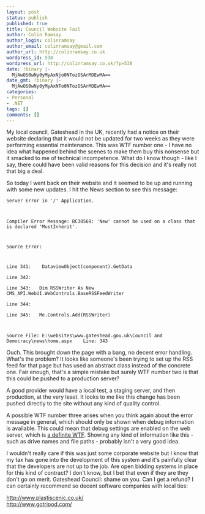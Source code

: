 ```yaml
---
layout: post
status: publish
published: true
title: Council Website Fail
author: Colin Ramsay
author_login: colinramsay
author_email: colinramsay@gmail.com
author_url: http://colinramsay.co.uk
wordpress_id: 538
wordpress_url: http://colinramsay.co.uk/?p=538
date: !binary |-
  MjAwOS0wNy0yMyAxNjo0NTozOSArMDEwMA==
date_gmt: !binary |-
  MjAwOS0wNy0yMyAxNTo0NTozOSArMDEwMA==
categories:
- Personal
- .NET
tags: []
comments: []
---
```

<p>My local council, Gateshead in the UK, recently had a notice on their website declaring that it would not be updated for two weeks as they were performing essential maintenance. This was WTF number one - I have no idea what happened behind the scenes to make them buy this nonsense but it smacked to me of technical incompetence. What do I know though - like I say, there could have been valid reasons for this decision and it's really not that big a deal.</p>
<p>So today I went back on their website and it seemed to be up and running with some new updates. I hit the News section to see this message:</p>
<p><code>Server Error in '/' Application.</p>
<p>Compiler Error Message: BC30569: 'New' cannot be used on a class that is declared 'MustInherit'.</p>
<p>Source Error:</p>
<p>Line 341:	DataviewObject(component).GetData<br />
Line 342:<br />
Line 343:	Dim RSSWriter As New CMS_API.WebUI.WebControls.BaseRSSFeedWriter<br />
Line 344:<br />
Line 345:	Me.Controls.Add(RSSWriter)</p>
<p>Source File: E:\websites\www.gateshead.gov.uk\Council and Democracy\news\home.aspx    Line: 343 </code></p>
<p>Ouch. This brought down the page with a bang, no decent error handling. What's the problem? It looks like someone's been trying to set up the RSS feed for that page but has used an abstract class instead of the concrete one. Fair enough, that's a simple mistake but surely WTF number two is that this could be pushed to a production server? </p>
<p>A good provider would have a local test, a staging server, and then production, at the very least. It looks to me like this change has been pushed directly to the site without any kind of quality control.</p>
<p>A possible WTF number three arises when you think again about the error message in general, which should only be shown when debug information is available. This could mean that debug settings are enabled on the web server, which is <a href="http://weblogs.asp.net/scottgu/archive/2006/04/11/442448.aspx">a definite WTF</a>. Showing any kind of information like this - such as drive names and file paths - probably isn't a very good idea.</p>
<p>I wouldn't really care if this was just some corporate website but I know that my tax has gone into the development of this system and it's painfully clear that the developers are not up to the job. Are open bidding systems in place for this kind of contract? I don't know, but I bet that even if they are they don't go on merit. Gateshead Council: shame on you. Can I get a refund? I can certainly recommend so decent software companies with local ties:</p>
<p><a href="http://www.plastiscenic.co.uk/">http://www.plastiscenic.co.uk/</a><br />
<a href="http://www.gotripod.com/">http://www.gotripod.com/</a></p>
